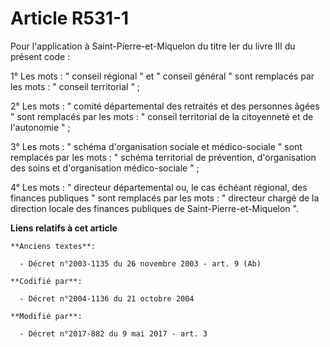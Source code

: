 # Article R531-1

Pour l'application à Saint-Pierre-et-Miquelon du titre Ier du livre III du présent code :

1° Les mots : " conseil régional " et " conseil général " sont remplacés par les mots : " conseil territorial " ;

2° Les mots : " comité départemental des retraités et des personnes âgées " sont remplacés par les mots : " conseil
territorial de la citoyenneté et de l'autonomie " ;

3° Les mots : " schéma d'organisation sociale et médico-sociale " sont remplacés par les mots : " schéma territorial de
prévention, d'organisation des soins et d'organisation médico-sociale " ;

4° Les mots : " directeur départemental ou, le cas échéant régional, des finances publiques " sont remplacés par les mots : "
directeur chargé de la direction locale des finances publiques de Saint-Pierre-et-Miquelon ".

**Liens relatifs à cet article**

	**Anciens textes**:

	  - Décret n°2003-1135 du 26 novembre 2003 - art. 9 (Ab)

	**Codifié par**:

	  - Décret n°2004-1136 du 21 octobre 2004

	**Modifié par**:

	  - Décret n°2017-882 du 9 mai 2017 - art. 3
